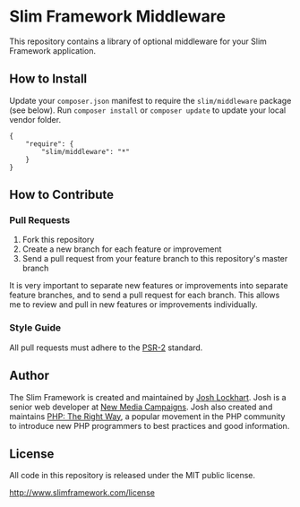 # Slim Framework Middleware

This repository contains a library of optional middleware for your
Slim Framework application.

## How to Install

Update your `composer.json` manifest to require the `slim/middleware` package (see below).
Run `composer install` or `composer update` to update your local vendor folder.

    {
        "require": {
            "slim/middleware": "*"
        }
    }

## How to Contribute

### Pull Requests

1. Fork this repository
2. Create a new branch for each feature or improvement
3. Send a pull request from your feature branch to this repository's master branch

It is very important to separate new features or improvements into separate feature branches, and to send a pull
request for each branch. This allows me to review and pull in new features or improvements individually.

### Style Guide

All pull requests must adhere to the [PSR-2](https://github.com/php-fig/fig-standards/blob/master/accepted/PSR-2-coding-style-guide.md) standard.

## Author

The Slim Framework is created and maintained by [Josh Lockhart](https://www.joshlockhart.com). Josh is a senior
web developer at [New Media Campaigns](README.mdwmediacampaigns.com/). Josh also created and maintains
[PHP: The Right Way](README.mdptherightway.com/), a popular movement in the PHP community to introduce new
PHP programmers to best practices and good information.

## License

All code in this repository is released under the MIT public license.

<http://www.slimframework.com/license>
